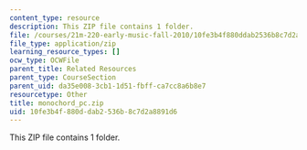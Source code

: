 ```yaml
---
content_type: resource
description: This ZIP file contains 1 folder.
file: /courses/21m-220-early-music-fall-2010/10fe3b4f880ddab2536b8c7d2a8891d6_monochord_pc.zip
file_type: application/zip
learning_resource_types: []
ocw_type: OCWFile
parent_title: Related Resources
parent_type: CourseSection
parent_uid: da35e008-3cb1-1d51-fbff-ca7cc8a6b8e7
resourcetype: Other
title: monochord_pc.zip
uid: 10fe3b4f-880d-dab2-536b-8c7d2a8891d6
---
```

This ZIP file contains 1 folder.

